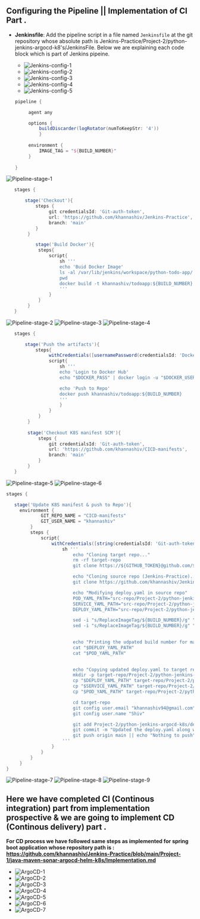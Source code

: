 ## Configuring the Pipeline || Implementation of CI Part .

- **Jenkinsfile**: Add the pipeline script in a file named `Jenkinsfile` at the git repository whose absolute path is Jenkins-Practice/Project-2/python-jenkins-argocd-k8's/JenkinsFile. Below we are explaining each code block which is part of Jenkins pipeine.

    - ![](images/Jenkins-config-1.PNG "Jenkins-config-1")
    - ![](images/Jenkins-config-2.PNG "Jenkins-config-2")
    - ![](images/Jenkins-config-3.PNG "Jenkins-config-3")
    - ![](images/Jenkins-config-4.PNG "Jenkins-config-4")
    - ![](images/Jenkins-config-5.PNG "Jenkins-config-5")

   ```groovy
   pipeline {

        agent any 

        options {
            buildDiscarder(logRotator(numToKeepStr: '4'))
            }
        
        environment {
            IMAGE_TAG = "${BUILD_NUMBER}"
        }
        
   }
   ```

   <!-- Explaination of above code block .
        -- pipeline  : This starts the declarative pipeline block — the top-level container for everything.
        -- agent any : This tells Jenkins to run the pipeline on any available agent (node). If you have a Jenkins cluster, this can run on any worker.
        -- options { buildDiscarder(...) } : This limits how many past builds Jenkins keeps.
            . logRotator(numToKeepStr: '4') : means keep only the last 4 builds, and discard older ones.This is mainly useful for saving disk space.
        -- environment { IMAGE_TAG = "${BUILD_NUMBER}" }
            . This sets an environment variable called IMAGE_TAG to the value of BUILD_NUMBER.
            . BUILD_NUMBER is a built-in Jenkins variable that auto-increments with each pipeline run.
            . IMAGE_TAG could be used later to tag Docker images or version your build artifacts.
   -->

![](images/Pipeline-stage-1.PNG "Pipeline-stage-1")

```groovy
   stages {

       stage('Checkout'){
           steps {
                git credentialsId: 'Git-auth-token', 
                url: 'https://github.com/khannashiv/Jenkins-Practice',
                branch: 'main'
           }
        }

           stage('Build Docker'){
            steps{
                script{
                    sh '''
                    echo 'Buid Docker Image'
                    ls -al /var/lib/jenkins/workspace/python-todo-app/
                    pwd
                    docker build -t khannashiv/todoapp:${BUILD_NUMBER} -f Project-2/python-jenkins-argocd-k8s/Dockerfile .
                    '''
                }
            }
        }
   }
   ```

   ![](images/Pipeline-stage-2.PNG "Pipeline-stage-2")
   ![](images/Pipeline-stage-3.PNG "Pipeline-stage-3")
   ![](images/Pipeline-stage-4.PNG "Pipeline-stage-4")

   <!-- Explaination of Checkout as well as build stage.

        -- Checking out code" means:
            -- Downloading the latest version of your code from a version control system (like GitHub) to the machine where Jenkins (or any CI/CD tool) will work on it.

        -- Checks out code from the GitHub repository khannashiv/Jenkins-Practice on the main branch.
            -- Uses a stored Git credential (in Jenkins) called 'Git-auth-token' to authenticate (likely a Personal Access Token).
            -- Purpose: Pull the latest code from GitHub so Jenkins can build it.
        -- Stage: Build Docker
            -- Print "Build Docker Image"
            -- List files in the Jenkins workspace (/var/lib/jenkins/workspace/python-todo-app/)
            -- Print the current working directory (pwd)
            -- Build a Docker image using the docker build command.
                -- -t khannashiv/todoapp:${BUILD_NUMBER}: Tags the image with your Docker Hub username (khannashiv) and the Jenkins build number as the version.
                -- -f .../Dockerfile: Specifies the path to the Dockerfile inside your project.
                --  .: Uses the current directory as the build context (all files available to Docker for copying into the image).
                -- Purpose: Automatically create a versioned Docker image of your application from your codebase.
        -- Summary
           -- Your pipeline does the following:
                - Checks out the latest code from your GitHub repo.
                - Builds a Docker image from that code and tags it with the Jenkins build number.
   -->


```groovy
   stages {

       stage('Push the artifacts'){
           steps{
                withCredentials([usernamePassword(credentialsId: 'Docker-hub-creds', usernameVariable: 'DOCKER_USER', passwordVariable: 'DOCKER_PASS')]) {
                script{
                    sh '''
                    echo 'Login to Docker Hub'
                    echo "$DOCKER_PASS" | docker login -u "$DOCKER_USER" --password-stdin

                    echo 'Push to Repo'
                    docker push khannashiv/todoapp:${BUILD_NUMBER}
                    '''
                    }
                }
            }
        }
        
        stage('Checkout K8S manifest SCM'){
            steps {
                git credentialsId: 'Git-auth-token', 
                url: 'https://github.com/khannashiv/CICD-manifests',
                branch: 'main'
            }
        }
   }
   ```

   ![](images/Pipeline-stage-5.PNG "Pipeline-stage-5")
   ![](images/Pipeline-stage-6.PNG "Pipeline-stage-6")
  
   <!-- Explaination of Push as well as Checkout K8S manifest SCM .
    
        -- withCredentials block:
            - Uses a stored Jenkins credential with ID 'Docker-hub-creds'.
            - Maps the username to the shell variable $DOCKER_USER and password to $DOCKER_PASS.
        -- docker login:
            - Authenticates to Docker Hub using those credentials.
            - Uses --password-stdin for secure password input.
        -- docker push:
            -- Pushes the Docker image that we have built earlier (khannashiv/todoapp:${BUILD_NUMBER}) to your Docker Hub repository.
        -- Purpose: Upload your Docker image to Docker Hub so it can be used in deployments.

        -- Stage: Checkout K8S manifest SCM
            -- Pull the Kubernetes manifest repository (CICD-manifests) from GitHub.
            -- Uses Jenkins credentials (Git-auth-token) for access.
            -- Checks out the main branch.
            -- Purpose: Retrieve Kubernetes YAML files (like deployments, services) that will later be used to deploy your app.

        -- Summary
            -- This part of my pipeline:
                - Logs in to Docker Hub and pushes the Docker image.
                - Pulls Kubernetes deployment files from another Git repo, preparing for a Kubernetes deployment (likely in a following stage).
   -->


   ```groovy
   stages {

      stage('Update K8S manifest & push to Repo'){
        environment {
                GIT_REPO_NAME = "CICD-manifests"
                GIT_USER_NAME = "khannashiv"
            }
            steps {
                script{
                    withCredentials([string(credentialsId: 'Git-auth-token', variable: 'GITHUB_TOKEN')]) {
                        sh '''
                            echo "Cloning target repo..."
                            rm -rf target-repo
                            git clone https://${GITHUB_TOKEN}@github.com/${GIT_USER_NAME}/${GIT_REPO_NAME}.git target-repo

                            echo "Cloning source repo (Jenkins-Practice)..."
                            git clone https://github.com/khannashiv/Jenkins-Practice.git src-repo

                            echo "Modifying deploy.yaml in source repo"
                            POD_YAML_PATH="src-repo/Project-2/python-jenkins-argocd-k8s/deploy/pod.yaml"
                            SERVICE_YAML_PATH="src-repo/Project-2/python-jenkins-argocd-k8s/deploy/service.yaml"
                            DEPLOY_YAML_PATH="src-repo/Project-2/python-jenkins-argocd-k8s/deploy/deploy.yaml"

                            sed -i "s/ReplaceImageTag/${BUILD_NUMBER}/g" "$DEPLOY_YAML_PATH"
                            sed -i "s/ReplaceImageTag/${BUILD_NUMBER}/g" "$POD_YAML_PATH"
        

                            echo "Printing the udpated build number for manifest files."
                            cat "$DEPLOY_YAML_PATH"
                            cat "$POD_YAML_PATH"
        

                            echo "Copying updated deploy.yaml to target repo"
                            mkdir -p target-repo/Project-2/python-jenkins-argocd-k8s/deploy
                            cp "$DEPLOY_YAML_PATH" target-repo/Project-2/python-jenkins-argocd-k8s/deploy/
                            cp "$SERVICE_YAML_PATH" target-repo/Project-2/python-jenkins-argocd-k8s/deploy/
                            cp "$POD_YAML_PATH" target-repo/Project-2/python-jenkins-argocd-k8s/deploy/

                            cd target-repo
                            git config user.email "khannashiv94@gmail.com"
                            git config user.name "Shiv"

                            git add Project-2/python-jenkins-argocd-k8s/deploy/*
                            git commit -m "Updated the deploy.yaml along with this copying pod.yaml as well as service.yaml | Jenkins Pipeline" || echo "Nothing to commit"
                            git push origin main || echo "Nothing to push"
                        '''                        
                    }
                }
            }
        }
   }
   ```

 ![](images/Pipeline-stage-7.PNG "Pipeline-stage-7")
 ![](images/Pipeline-stage-8.PNG "Pipeline-stage-8")
 ![](images/Pipeline-stage-9.PNG "Pipeline-stage-9")

   <!-- Explaination of Update K8S manifest & push to Repo
        
        NOTE : This git repository i.e. https://github.com/khannashiv/CICD-manifests initially is empty i.e. it is not holding any manifest files.

        -- This Jenkins pipeline stage automates the process of updating Kubernetes manifest files with the current build number, then pushing those updated files to a GitHub repo used for Kubernetes deployments.

        -- Stage: Update K8S manifest & push to Repo .
            -- Goal : Update image tags in YAML files (used for Kubernetes deployment) with the latest build number, and push those changes to the CICD-manifests GitHub repository.

        -- environment { ... } : Sets two environment variables:
            -- GIT_REPO_NAME: Name of the target GitHub repo (where updated files will be pushed) .
            -- GIT_USER_NAME: GitHub username used in the Git clone URL .

        -- withCredentials(...) : Uses a GitHub token (from Jenkins credentials) to authenticate private repo access securely.

        -- sh ''' ... '''  :  Shell script block

        -- Clone Target Repo (Where changes will be pushed):
            - git clone https://${GITHUB_TOKEN}@github.com/${GIT_USER_NAME}/${GIT_REPO_NAME}.git target-repo : Downloads the CICD-manifests repo into a folder named target-repo.

        -- Clone Source Repo (Where the original YAML files are): 
            - git clone https://github.com/khannashiv/Jenkins-Practice.git src-repo : Clones your Jenkins-Practice repo into src-repo — this repo contains the original deploy.yaml, pod.yaml, and service.yaml files.

        -- Modify the YAML files: sed -i "s/ReplaceImageTag/${BUILD_NUMBER}/g" "$DEPLOY_YAML_PATH"
            - Replaces the placeholder ReplaceImageTag in your YAML files with the actual Jenkins build number — this ensures the new Docker image version is used in the Kubernetes deployment.

        -- Print updated YAML files: Useful for debugging; prints the new content to the Jenkins log.

        -- Copy updated YAML files into the target repo: These updated files are copied to the correct location inside the target-repo directory, preparing them for commit.

        -- Commit and push the changes:
            -- git add ...
            -- git commit ...
            -- git push origin main
                - Pushes the updated Kubernetes manifests back to the GitHub repo (CICD-manifests), so that: They reflect the new Docker image version .

        Summary
                -- This stage automates versioning of your Kubernetes deployment files by doing following steps .
                        - Inserting the current build number
                        - Committing those updates
                        - Pushing them to a GitHub repo used for Kubernetes deployment
    -->


## Here we have completed CI (Continous integration) part from implementation prospective & we are going to implement CD (Continous delivery) part .

**For CD process we have followed same steps as implemented for spring boot application whose repository path is : https://github.com/khannashiv/Jenkins-Practice/blob/main/Project-1/java-maven-sonar-argocd-helm-k8s/Implementation.md**

<!--
 - We are attaching final outcomes of python application deployed via ArgoCD .
-->

 - ![](images/ArgoCD-1.PNG "ArgoCD-1")
 - ![](images/ArgoCD-2.PNG "ArgoCD-2")
 - ![](images/ArgoCD-3.PNG "ArgoCD-3")
 - ![](images/ArgoCD-4.PNG "ArgoCD-4")
 - ![](images/ArgoCD-5.PNG "ArgoCD-5")
 - ![](images/ArgoCD-6.PNG "ArgoCD-6")
 - ![](images/ArgoCD-7.PNG "ArgoCD-7")
